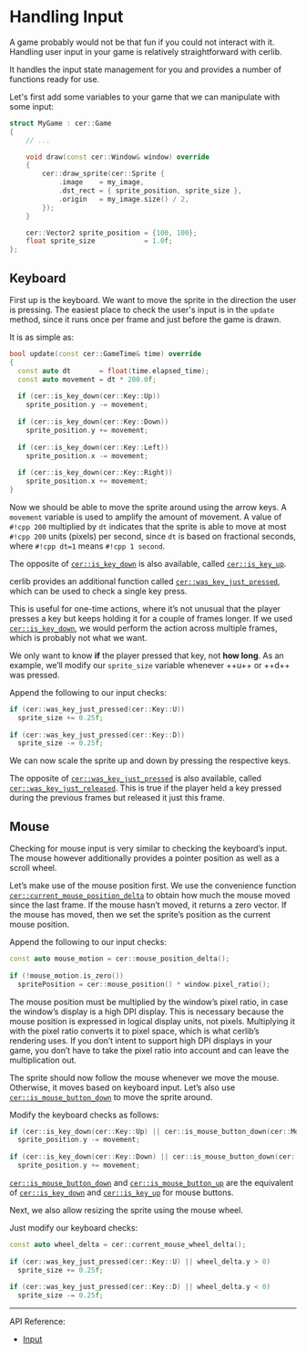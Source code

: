# Handling Input

A game probably would not be that fun if you could not interact with it. Handling user input in your game
is relatively straightforward with cerlib.

It handles the input state management for you and provides a number of functions ready for use.

Let's first add some variables to your game that we can manipulate with some input:

```cpp
struct MyGame : cer::Game
{
    // ...

    void draw(const cer::Window& window) override
    {
        cer::draw_sprite(cer::Sprite {
            .image    = my_image,
            .dst_rect = { sprite_position, sprite_size },
            .origin   = my_image.size() / 2,
        });
    }

    cer::Vector2 sprite_position = {100, 100};
    float sprite_size            = 1.0f;
};
```

## Keyboard

First up is the keyboard. We want to move the sprite in the direction the user is pressing.
The easiest place to check the user's input is in the `update` method, since it runs once per
frame and just before the game is drawn.

It is as simple as:

```cpp
bool update(const cer::GameTime& time) override
{
  const auto dt       = float(time.elapsed_time);
  const auto movement = dt * 200.0f;
 
  if (cer::is_key_down(cer::Key::Up))
    sprite_position.y -= movement;
 
  if (cer::is_key_down(cer::Key::Down))
    sprite_position.y += movement;
 
  if (cer::is_key_down(cer::Key::Left))
    sprite_position.x -= movement;
 
  if (cer::is_key_down(cer::Key::Right))
    sprite_position.x += movement;
}
```

Now we should be able to move the sprite around using the arrow keys. A `movement` variable is used to amplify the amount of movement. A value of `#!cpp 200` multiplied by `dt` indicates that the sprite is able to move at most `#!cpp 200` units (pixels) per second, since `dt` is based on fractional seconds, where `#!cpp dt=1` means `#!cpp 1 second`.

The opposite of [`cer::is_key_down`](../api/Input/index.md#is_key_down) is also available, called [`cer::is_key_up`](../api/Input/index.md#is_key_up).

cerlib provides an additional function called [`cer::was_key_just_pressed`](../api/Input/index.md#was_key_just_pressed), which can be used to check a single key press.

This is useful for one-time actions, where it’s not unusual that the player presses a key but keeps holding it
for a couple of frames longer. If we used [`cer::is_key_down`](../api/Input/index.md#is_key_down), we would perform the action across multiple
frames, which is probably not what we want.

We only want to know **if** the player pressed that key, not **how long**. As an example, we’ll modify our `sprite_size` variable whenever ++u++ or ++d++ was pressed.

Append the following to our input checks:

```cpp
if (cer::was_key_just_pressed(cer::Key::U))
  sprite_size += 0.25f;
 
if (cer::was_key_just_pressed(cer::Key::D))
  sprite_size -= 0.25f;
```

We can now scale the sprite up and down by pressing the respective keys.

The opposite of [`cer::was_key_just_pressed`](../api/Input/index.md#was_key_just_pressed) is also available, called [`cer::was_key_just_released`](../api/Input/index.md#was_key_just_released).
This is true if the player held a key pressed during the previous frames but released it just this frame.

## Mouse

Checking for mouse input is very similar to checking the keyboard’s input.
The mouse however additionally provides a pointer position as well as a scroll wheel.

Let’s make use of the mouse position first. We use the convenience function
[`cer::current_mouse_position_delta`](../api/Input/index.md#current_mouse_position_delta) to obtain how much the mouse moved since the last frame.
If the mouse hasn’t moved, it returns a zero vector.
If the mouse has moved, then we set the sprite’s position as the current mouse position.

Append the following to our input checks:

```cpp
const auto mouse_motion = cer::mouse_position_delta();
 
if (!mouse_motion.is_zero())
  spritePosition = cer::mouse_position() * window.pixel_ratio();
```

The mouse position must be multiplied by the window’s pixel ratio, in case the window’s display is a high DPI display. This is necessary because the mouse position is expressed in logical display units, not pixels. Multiplying it with the pixel ratio converts it to pixel space, which is what cerlib’s rendering uses. If you don’t intent to support high DPI displays in your game, you don’t have to take the pixel ratio into account and can leave the multiplication out.

The sprite should now follow the mouse whenever we move the mouse.
Otherwise, it moves based on keyboard input.
Let’s also use [`cer::is_mouse_button_down`](../api/Input/index.md#is_mouse_button_down) to move the sprite around.

Modify the keyboard checks as follows:

```cpp
if (cer::is_key_down(cer::Key::Up) || cer::is_mouse_button_down(cer::MouseButton::Left))
  sprite_position.y -= movement;
 
if (cer::is_key_down(cer::Key::Down) || cer::is_mouse_button_down(cer::MouseButton::Right))
  sprite_position.y += movement;
```

[`cer::is_mouse_button_down`](../api/Input/index.md#is_mouse_button_down) and [`cer::is_mouse_button_up`](../api/Input/index.md#is_mouse_button_up) are the equivalent of [`cer::is_key_down`](../api/Input/index.md#is_key_down) and [`cer::is_key_up`](../api/Input/index.md#is_key_up) for mouse buttons.

Next, we also allow resizing the sprite using the mouse wheel.

Just modify our keyboard checks:

```cpp
const auto wheel_delta = cer::current_mouse_wheel_delta();
 
if (cer::was_key_just_pressed(cer::Key::U) || wheel_delta.y > 0)
  sprite_size += 0.25f;
 
if (cer::was_key_just_pressed(cer::Key::D) || wheel_delta.y < 0)
  sprite_size -= 0.25f;
```

---

API Reference:

* [Input](../api/Input/index.md)